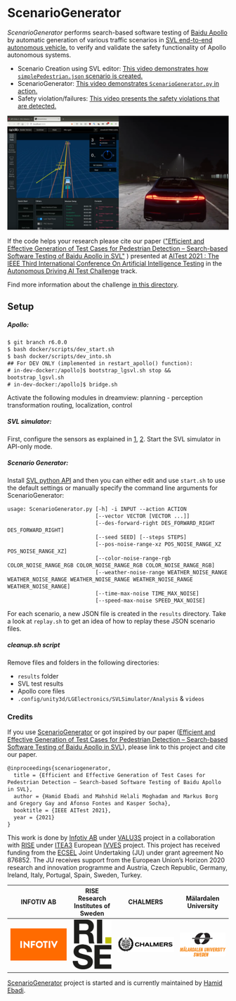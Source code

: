 # ScenarioGenerator
*ScenarioGenerator* performs search-based software testing of [Baidu Apollo](https://apollo.auto) by automatic generation of various traffic scenarios in [SVL end-to-end autonomous vehicle.](https://www.svlsimulator.com) to verify and validate the safety functionality of Apollo autonomous systems.


- Scenario Creation using SVL editor: [This video demonstrates how `simplePedestrian.json` scenario is created.](https://www.youtube.com/watch?v=4L48mTJo2eo&list=PLDs7zRhHsnSQzPShKLLaiLJvybV2HVtAS)
- ScenarioGenerator: [This video demonstrates `ScenarioGenerator.py` in action.](https://www.youtube.com/watch?v=GOtpSJodlmo&list=PLDs7zRhHsnSQzPShKLLaiLJvybV2HVtAS)
- Safety violation/failures: [This video presents the safety violations that are detected.](https://www.youtube.com/watch?v=6PokmSRsj3Y&list=PLDs7zRhHsnSQzPShKLLaiLJvybV2HVtAS)


[![ScenarioGenerator](resources/apollo-svl.png)](https://www.youtube.com/watch?v=GOtpSJodlmo&list=PLDs7zRhHsnSQzPShKLLaiLJvybV2HVtAS)


If the code helps your research please cite our paper (["Efficient and Effective Generation of Test Cases for Pedestrian Detection – Search-based Software Testing of Baidu Apollo in SVL"](resources/IEEE_AV_Test_Challenge.pdf) ) presented at [AITest 2021 : The IEEE Third International Conference On Artificial Intelligence Testing](http://www.ieeeaitests.com/) in the [Autonomous Driving AI Test Challenge](http://av-test-challenge.org) track.

Find more information about the challenge [in this directory](resources/AITest2021).




## Setup
##### Apollo: 

```
$ git branch r6.0.0
$ bash docker/scripts/dev_start.sh
$ bash docker/scripts/dev_into.sh
## For DEV ONLY (implemented in restart_apollo() function):
# in-dev-docker:/apollo]$ bootstrap_lgsvl.sh stop && bootstrap_lgsvl.sh 
# in-dev-docker:/apollo]$ bridge.sh
```
Activate the following modules in dreamview: planning - perception transformation routing, localization, control

##### SVL simulator:
First, configure the sensors as explained in [1](https://www.svlsimulator.com/docs/getting-started/getting-started/), [2](https://www.svlsimulator.com/docs/tutorials/modular-testing/). Start the SVL simulator in API-only mode. 


##### Scenario Generator:

Install [SVL python API](https://github.com/lgsvl/PythonAPI) and then you can either edit and use `start.sh` to use the default settings or manually specify the command line arguments for ScenarioGenerator:

```
usage: ScenarioGenerator.py [-h] -i INPUT --action ACTION
                            [--vector VECTOR [VECTOR ...]]
                            [--des-forward-right DES_FORWARD_RIGHT DES_FORWARD_RIGHT]
                            [--seed SEED] [--steps STEPS]
                            [--pos-noise-range-xz POS_NOISE_RANGE_XZ POS_NOISE_RANGE_XZ]
                            [--color-noise-range-rgb COLOR_NOISE_RANGE_RGB COLOR_NOISE_RANGE_RGB COLOR_NOISE_RANGE_RGB]
                            [--weather-noise-range WEATHER_NOISE_RANGE WEATHER_NOISE_RANGE WEATHER_NOISE_RANGE WEATHER_NOISE_RANGE WEATHER_NOISE_RANGE]
                            [--time-max-noise TIME_MAX_NOISE]
                            [--speed-max-noise SPEED_MAX_NOISE]
```

For each scenario, a new JSON file is created in the `results` directory. Take a look at `replay.sh` to get an idea of how to replay these JSON scenario files.


##### cleanup.sh script

Remove files and folders in the following directories:

- `results` folder
- SVL test results
- Apollo core files
- `.config/unity3d/LGElectronics/SVLSimulator/Analysis`  & `videos`

### Credits

If you use [ScenarioGenerator](https://github.com/ebadi/ScenarioGenerator) or got inspired by our paper ([Efficient and Effective Generation of Test Cases for Pedestrian Detection – Search-based Software Testing of Baidu Apollo in SVL](resources/IEEE_AV_Test_Challenge.pdf)), please link to this project and cite our paper.

```
@inproceedings{scenariogenerator,
  title = {Efficient and Effective Generation of Test Cases for Pedestrian Detection – Search-based Software Testing of Baidu Apollo in SVL},
  author = {Hamid Ebadi and Mahshid Helali Moghadam and Markus Borg and Gregory Gay and Afonso Fontes and Kasper Socha},
  booktitle = {IEEE AITest 2021},
  year = {2021}
}
```

This work is done by [Infotiv AB](https://www.infotiv.se) under [VALU3S](https://valu3s.eu) project in a collaboration with [RISE](https://www.ri.se) under [ITEA3](https://itea4.org) European [IVVES](https://itea4.org/project/ivves.html) project. This project has received funding from the [ECSEL](https://www.ecsel.eu) Joint Undertaking (JU) under grant agreement No 876852. The JU receives support from the European Union’s Horizon 2020 research and innovation programme and Austria, Czech Republic, Germany, Ireland, Italy, Portugal, Spain, Sweden, Turkey.

INFOTIV AB | RISE Research Institutes of Sweden | CHALMERS | Mälardalen University |
------------ |  ------------  | ------------ | ------------ 
![](resources/logos/INFOTIV-logo.png)  | ![](resources/logos/RISE-logo.png)  | ![](resources/logos/CHALMERS-logo.png) | ![](resources/logos/Malardalen-logo.png) 

[ScenarioGenerator](https://github.com/ebadi/ScenarioGenerator) project is started and is currently maintained by [Hamid Ebadi](https://github.com/ebadi).
